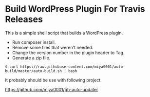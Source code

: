 # Build WordPress Plugin For Travis Releases

This is a simple shell script that builds a WordPress plugin.

* Run composer install.
* Remove some files that weren't needed.
* Change the version number in the plugin header to Tag.
* Generate a zip file.

```
$ curl https://raw.githubusercontent.com/miya0001/auto-build/master/auto-build.sh | bash
```

It probably should be use with following project.

https://github.com/miya0001/gh-auto-updater
